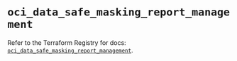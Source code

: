 # `oci_data_safe_masking_report_management`

Refer to the Terraform Registry for docs: [`oci_data_safe_masking_report_management`](https://registry.terraform.io/providers/hashicorp/oci/7.19.0/docs/resources/data_safe_masking_report_management).
